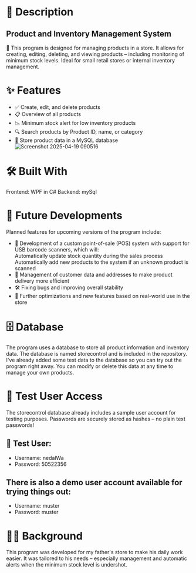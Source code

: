 # :pencil: Description
## Product and Inventory Management System
🛒 This program is designed for managing products in a store. It allows for creating, editing, deleting, and viewing products – including monitoring of minimum stock levels.
Ideal for small retail stores or internal inventory management.
# ✨ Features
- ✅ Create, edit, and delete products
- 📋 Overview of all products
- 📉 Minimum stock alert for low inventory products
- 🔍 Search products by Product ID, name, or category
- 💾 Store product data in a MySQL database
![Screenshot 2025-04-19 090516](https://github.com/user-attachments/assets/16ced7b4-8b0a-4b9d-9eac-8ac97cbd5411)</b>
# 🛠️ Built With
Frontend: WPF in C#
Backend: mySql
# 🔮 Future Developments
Planned features for upcoming versions of the program include:
- 🧾 Development of a custom point-of-sale (POS) system with support for USB barcode scanners, which will:
         </br>Automatically update stock quantity during the sales process
         </br>Automatically add new products to the system if an unknown product is scanned
- 📇 Management of customer data and addresses to make product delivery more efficient
- 🛠️ Fixing bugs and improving overall stability
- 🚀 Further optimizations and new features based on real-world use in the store
# 🗄️ Database
The program uses a database to store all product information and inventory data. The database is named storecontrol and is included in the repository.
I've already added some test data to the database so you can try out the program right away. You can modify or delete this data at any time to manage your own products.
# 🔐 Test User Access
The storecontrol database already includes a sample user account for testing purposes.
Passwords are securely stored as hashes – no plain text passwords!
## 👤 Test User:
- Username: nedalWa
- Password: 50522356</br>
## There is also a demo user account available for trying things out:
- Username: muster
- Password: muster
# 👨‍👦 Background
This program was developed for my father's store to make his daily work easier. It was tailored to his needs – especially management and automatic alerts when the minimum stock level is undershot.
